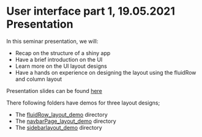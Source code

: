 # User interface part 1, 19.05.2021 Presentation  

In this seminar presentation, we will:  

- Recap on the structure of a shiny app 
- Have a brief introduction on the UI 
- Learn more on the UI layout designs
- Have a hands on experience on designing the layout using the fluidRow and column layout  

Presentation slides can be found [here](https://docs.google.com/presentation/d/1COlw2Qv8zhCpOVs8Q14LJu3ENj1jTASUPjqUfrjt404/edit?usp=sharing)       

There following folders have demos for three layout designs;  

- The [fluidRow_layout_demo](fluidRow_layout_demo) directory    
- The [navbarPage_layout_demo](navbarPage_layout_demo) directory    
- The [sidebarlayout_demo](sidebarlayout_demo) directory  
